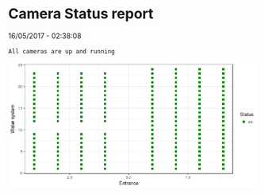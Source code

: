 Camera Status report
================
16/05/2017 - 02:38:08

    All cameras are up and running

![](camreport_files/figure-markdown_github/unnamed-chunk-2-1.png)
